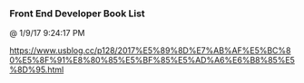 ﻿

### Front End Developer Book List
@ 1/9/17 9:24:17 PM

https://www.usblog.cc/p128/2017%E5%89%8D%E7%AB%AF%E5%BC%80%E5%8F%91%E8%80%85%E5%BF%85%E5%AD%A6%E6%B8%85%E5%8D%95.html

